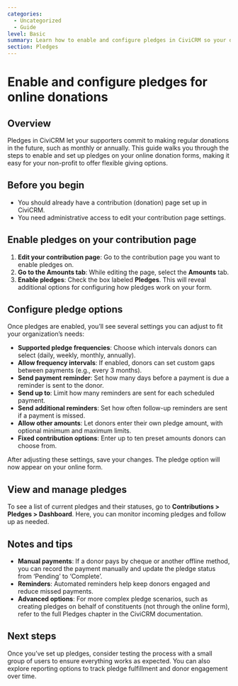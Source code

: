 ```yaml
---
categories:
  - Uncategorized
  - Guide
level: Basic
summary: Learn how to enable and configure pledges in CiviCRM so your donors can commit to future donations through your online forms.
section: Pledges
---
```


# Enable and configure pledges for online donations

## Overview

Pledges in CiviCRM let your supporters commit to making regular donations in the future, such as monthly or annually. This guide walks you through the steps to enable and set up pledges on your online donation forms, making it easy for your non-profit to offer flexible giving options.

## Before you begin

- You should already have a contribution (donation) page set up in CiviCRM.
- You need administrative access to edit your contribution page settings.

## Enable pledges on your contribution page

1. **Edit your contribution page**: Go to the contribution page you want to enable pledges on.
2. **Go to the Amounts tab**: While editing the page, select the **Amounts** tab.
3. **Enable pledges**: Check the box labeled **Pledges**. This will reveal additional options for configuring how pledges work on your form.

## Configure pledge options

Once pledges are enabled, you’ll see several settings you can adjust to fit your organization’s needs:

- **Supported pledge frequencies**: Choose which intervals donors can select (daily, weekly, monthly, annually).
- **Allow frequency intervals**: If enabled, donors can set custom gaps between payments (e.g., every 3 months).
- **Send payment reminder**: Set how many days before a payment is due a reminder is sent to the donor.
- **Send up to**: Limit how many reminders are sent for each scheduled payment.
- **Send additional reminders**: Set how often follow-up reminders are sent if a payment is missed.
- **Allow other amounts**: Let donors enter their own pledge amount, with optional minimum and maximum limits.
- **Fixed contribution options**: Enter up to ten preset amounts donors can choose from.

After adjusting these settings, save your changes. The pledge option will now appear on your online form.

## View and manage pledges

To see a list of current pledges and their statuses, go to **Contributions > Pledges > Dashboard**. Here, you can monitor incoming pledges and follow up as needed.

## Notes and tips

- **Manual payments**: If a donor pays by cheque or another offline method, you can record the payment manually and update the pledge status from ‘Pending’ to ‘Complete’.
- **Reminders**: Automated reminders help keep donors engaged and reduce missed payments.
- **Advanced options**: For more complex pledge scenarios, such as creating pledges on behalf of constituents (not through the online form), refer to the full Pledges chapter in the CiviCRM documentation.

## Next steps

Once you’ve set up pledges, consider testing the process with a small group of users to ensure everything works as expected. You can also explore reporting options to track pledge fulfillment and donor engagement over time.

